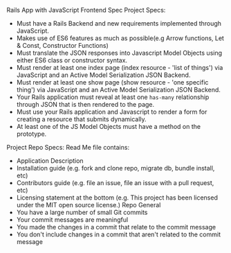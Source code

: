 Rails App with JavaScript Frontend Spec
Project Specs:
* Must have a Rails Backend and new requirements implemented through JavaScript.
* Makes use of ES6 features as much as possible(e.g Arrow functions, Let & Const, Constructor Functions)
* Must translate the JSON responses into Javascript Model Objects using either ES6 class or constructor syntax.
* Must render at least one index page (index resource - 'list of things') via JavaScript and an Active Model Serialization JSON Backend.
* Must render at least one show page (show resource - 'one specific thing') via JavaScript and an Active Model Serialization JSON Backend.
* Your Rails application must reveal at least one `has-many` relationship through JSON that is then rendered to the page.
* Must use your Rails application and Javascript to render a form for creating a resource that submits dynamically.
* At least one of the JS Model Objects must have a method on the prototype.


Project Repo Specs:
Read Me file contains:
* Application Description
* Installation guide (e.g. fork and clone repo, migrate db, bundle install, etc)
* Contributors guide (e.g. file an issue, file an issue with a pull request, etc)
* Licensing statement at the bottom (e.g. This project has been licensed under the MIT open source license.)
Repo General
* You have a large number of small Git commits
* Your commit messages are meaningful
* You made the changes in a commit that relate to the commit message
* You don't include changes in a commit that aren't related to the commit message
